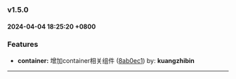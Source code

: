 ### v1.5.0
#### 2024-04-04 18:25:20 +0800

### Features

* **container:** 增加container相关组件  ([8ab0ec1](https://github.com/bin-K/ued-plus/commit/8ab0ec1)) by: **kuangzhibin**

---
